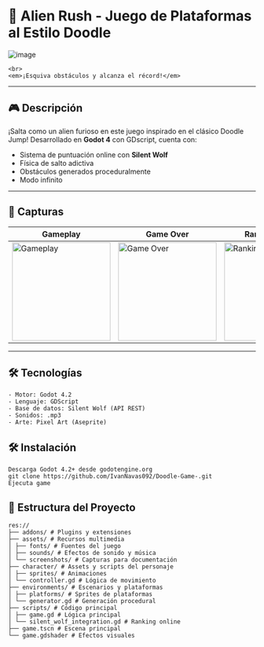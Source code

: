   # 🦖 **Alien Rush** - Juego de Plataformas al Estilo Doodle 
  
  ![image](https://github.com/user-attachments/assets/5e220741-3f55-4dc3-b286-b164f307ad58)
  
  
    <br>
    <em>¡Esquiva obstáculos y alcanza el récord!</em>
  </div>
  
  ---
  
  
  ## 🎮 **Descripción**
  ¡Salta como un alien furioso en este juego inspirado en el clásico Doodle Jump! Desarrollado en **Godot 4** con GDscript, cuenta con:
  
  - Sistema de puntuación online con **Silent Wolf**
  - Física de salto adictiva
  - Obstáculos generados proceduralmente
  - Modo infinito
  
  ---
  
  
  ## 📸 **Capturas**
 | Gameplay | Game Over | Ranking Global |
|----------|-----------|----------------|
| <img src="https://github.com/user-attachments/assets/64dbab54-c036-465d-96a9-24bf0d388037" width="200" alt="Gameplay"> | <img src="https://github.com/user-attachments/assets/31013cce-ee6a-4ecc-8db1-c574ef5a2d03" width="200" alt="Game Over"> | <img src="https://github.com/user-attachments/assets/16c76e11-2744-4f64-9599-9131dfd0cc04" width="200" alt="Ranking"> |
  
  ---
  
  ## 🛠️ **Tecnologías**
  ```plaintext
  - Motor: Godot 4.2
  - Lenguaje: GDScript
  - Base de datos: Silent Wolf (API REST)
  - Sonidos: .mp3
  - Arte: Pixel Art (Aseprite)
  ```
  ## 🛠️ **Instalación**
  ```
  Descarga Godot 4.2+ desde godotengine.org
  git clone https://github.com/IvanNavas092/Doodle-Game-.git
  Ejecuta game
  ```
  ## 📂 **Estructura del Proyecto**
  ```
  res://
  ├── addons/ # Plugins y extensiones
  ├── assets/ # Recursos multimedia
  │ ├── fonts/ # Fuentes del juego
  │ ├── sounds/ # Efectos de sonido y música
  │ └── screenshots/ # Capturas para documentación
  ├── character/ # Assets y scripts del personaje
  │ ├── sprites/ # Animaciones
  │ └── controller.gd # Lógica de movimiento
  ├── environments/ # Escenarios y plataformas
  │ ├── platforms/ # Sprites de plataformas
  │ └── generator.gd # Generación procedural
  ├── scripts/ # Código principal
  │ ├── game.gd # Lógica principal
  │ └── silent_wolf_integration.gd # Ranking online
  ├── game.tscn # Escena principal
  └── game.gdshader # Efectos visuales
  ```
  
  
  
  
  
  
